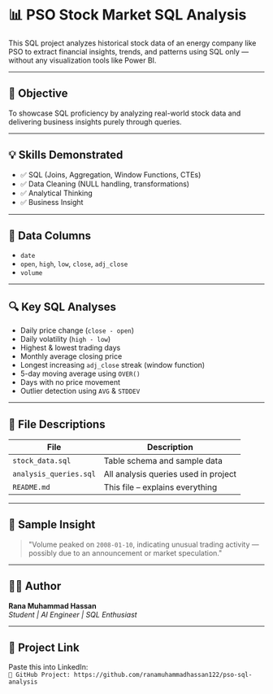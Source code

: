 # 📊 PSO Stock Market SQL Analysis

This SQL project analyzes historical stock data of an energy company like PSO to extract financial insights, trends, and patterns using SQL only — without any visualization tools like Power BI.

---

## 🎯 Objective

To showcase SQL proficiency by analyzing real-world stock data and delivering business insights purely through queries.

---

## 💡 Skills Demonstrated

- ✅ SQL (Joins, Aggregation, Window Functions, CTEs)
- ✅ Data Cleaning (NULL handling, transformations)
- ✅ Analytical Thinking
- ✅ Business Insight

---

## 🧩 Data Columns

- `date`
- `open`, `high`, `low`, `close`, `adj_close`
- `volume`

---

## 🔍 Key SQL Analyses

- Daily price change (`close - open`)
- Daily volatility (`high - low`)
- Highest & lowest trading days
- Monthly average closing price
- Longest increasing `adj_close` streak (window function)
- 5-day moving average using `OVER()`
- Days with no price movement
- Outlier detection using `AVG` & `STDDEV`

---

## 📂 File Descriptions

| File                | Description                                |
|---------------------|--------------------------------------------|
| `stock_data.sql`    | Table schema and sample data               |
| `analysis_queries.sql` | All analysis queries used in project   |
| `README.md`         | This file – explains everything            |

---

## 📌 Sample Insight

> "Volume peaked on `2008-01-10`, indicating unusual trading activity — possibly due to an announcement or market speculation."

---

## 👨‍💻 Author

**Rana Muhammad Hassan**  
_Student | AI Engineer | SQL Enthusiast_

---

## 🔗 Project Link

Paste this into LinkedIn:  
`📎 GitHub Project: https://github.com/ranamuhammadhassan122/pso-sql-analysis`

